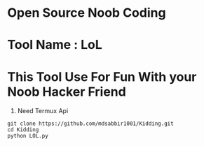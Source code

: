 # Open Source Noob Coding
# Tool Name : LoL
# This Tool Use For Fun With your Noob Hacker Friend

1. Need Termux Api
```
git clone https://github.com/mdsabbir1001/Kidding.git
cd Kidding
python LOL.py
```
